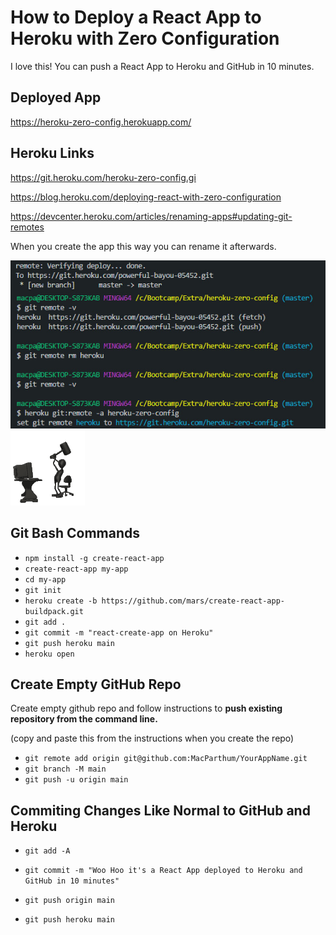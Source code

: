 # How to Deploy a React App to Heroku with Zero Configuration

I love this! You can push a React App to Heroku and GitHub in 10 minutes.

## Deployed App
https://heroku-zero-config.herokuapp.com/

## Heroku Links

https://git.heroku.com/heroku-zero-config.gi

https://blog.heroku.com/deploying-react-with-zero-configuration

https://devcenter.heroku.com/articles/renaming-apps#updating-git-remotes

When you create the app this way you can rename it afterwards.

![Renaming](public/screenShot.jpg)![PC Smash](public/smash.gif)

## Git Bash Commands

* `npm install -g create-react-app`
* `create-react-app my-app`
* `cd my-app`
* `git init`
* `heroku create -b https://github.com/mars/create-react-app-buildpack.git`
* `git add .`
* `git commit -m "react-create-app on Heroku"`
* `git push heroku main`
* `heroku open`

## Create Empty GitHub Repo

Create empty github repo and follow instructions to **push existing repository from the command line.**

(copy and paste this from the instructions when you create the repo)
* `git remote add origin git@github.com:MacParthum/YourAppName.git`
* `git branch -M main`
* `git push -u origin main`


## Commiting Changes Like Normal to GitHub and Heroku

* `git add -A`
* `git commit -m "Woo Hoo it's a React App deployed to Heroku and GitHub in 10 minutes"`
* `git push origin main`

* `git push heroku main`


